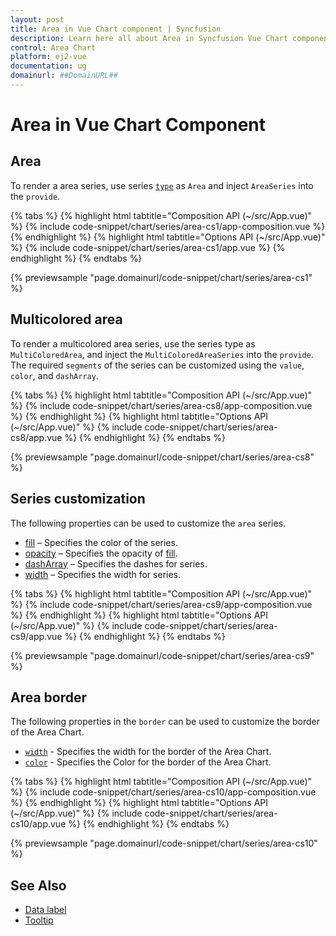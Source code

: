 ```yaml
---
layout: post
title: Area in Vue Chart component | Syncfusion
description: Learn here all about Area in Syncfusion Vue Chart component of Syncfusion Essential JS 2 and more.
control: Area Chart
platform: ej2-vue
documentation: ug
domainurl: ##DomainURL##
---
```


# Area in Vue Chart Component

## Area

To render a area series, use series [`type`](https://ej2.syncfusion.com/vue/documentation/api/chart/series/#type) as `Area` and inject `AreaSeries` into the `provide`.

{% tabs %}
{% highlight html tabtitle="Composition API (~/src/App.vue)" %}
{% include code-snippet/chart/series/area-cs1/app-composition.vue %}
{% endhighlight %}
{% highlight html tabtitle="Options API (~/src/App.vue)" %}
{% include code-snippet/chart/series/area-cs1/app.vue %}
{% endhighlight %}
{% endtabs %}
        
{% previewsample "page.domainurl/code-snippet/chart/series/area-cs1" %}

## Multicolored area

To render a multicolored area series, use the series type as `MultiColoredArea`, and inject the `MultiColoredAreaSeries` into the `provide`. The required `segments` of the series can be customized using the `value`, `color`, and `dashArray`.

{% tabs %}
{% highlight html tabtitle="Composition API (~/src/App.vue)" %}
{% include code-snippet/chart/series/area-cs8/app-composition.vue %}
{% endhighlight %}
{% highlight html tabtitle="Options API (~/src/App.vue)" %}
{% include code-snippet/chart/series/area-cs8/app.vue %}
{% endhighlight %}
{% endtabs %}
        
{% previewsample "page.domainurl/code-snippet/chart/series/area-cs8" %}

## Series customization

The following properties can be used to customize the `area` series.

* [fill](https://ej2.syncfusion.com/vue/documentation/api/chart/seriesModel/#fill) – Specifies the color of the series.
* [opacity](https://ej2.syncfusion.com/vue/documentation/api/chart/seriesModel/#opacity) – Specifies the opacity of [fill](https://ej2.syncfusion.com/vue/documentation/api/chart/seriesModel/#fill).
* [dashArray](https://ej2.syncfusion.com/vue/documentation/api/chart/seriesModel/#dasharray) – Specifies the dashes for series.
* [width](https://ej2.syncfusion.com/vue/documentation/api/chart/seriesModel/#width) – Specifies the width for series.

{% tabs %}
{% highlight html tabtitle="Composition API (~/src/App.vue)" %}
{% include code-snippet/chart/series/area-cs9/app-composition.vue %}
{% endhighlight %}
{% highlight html tabtitle="Options API (~/src/App.vue)" %}
{% include code-snippet/chart/series/area-cs9/app.vue %}
{% endhighlight %}
{% endtabs %}
        
{% previewsample "page.domainurl/code-snippet/chart/series/area-cs9" %}

## Area border

The following properties in the `border` can be used to customize the border of the Area Chart.

* [`width`](https://ej2.syncfusion.com/vue/documentation/api/accumulation-chart/borderModel/#width) - Specifies the width for the border of the Area Chart.
* [`color`](https://ej2.syncfusion.com/vue/documentation/api/accumulation-chart/borderModel/#color) - Specifies the Color for the border of the Area Chart.

{% tabs %}
{% highlight html tabtitle="Composition API (~/src/App.vue)" %}
{% include code-snippet/chart/series/area-cs10/app-composition.vue %}
{% endhighlight %}
{% highlight html tabtitle="Options API (~/src/App.vue)" %}
{% include code-snippet/chart/series/area-cs10/app.vue %}
{% endhighlight %}
{% endtabs %}
        
{% previewsample "page.domainurl/code-snippet/chart/series/area-cs10" %}

## See Also

* [Data label](../data-labels/)
* [Tooltip](../tool-tip/)